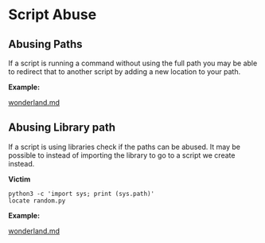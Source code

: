 # Script Abuse

## Abusing Paths

If a script is running a command without using the full path you may be able to redirect that to another script by adding a new location to your path.

**Example:**

[wonderland.md](../../walkthroughs/tryhackme/wonderland.md "mention")



## Abusing Library path&#x20;

If a script is using libraries check if the paths can be abused. It may be possible to instead of importing the library to go to a script we create instead.&#x20;

**Victim**

```
python3 -c 'import sys; print (sys.path)'
locate random.py
```

**Example:**

[wonderland.md](../../walkthroughs/tryhackme/wonderland.md "mention")

